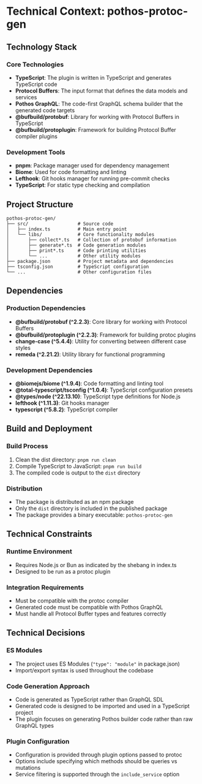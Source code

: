 # Technical Context: pothos-protoc-gen

## Technology Stack

### Core Technologies
- **TypeScript**: The plugin is written in TypeScript and generates TypeScript code
- **Protocol Buffers**: The input format that defines the data models and services
- **Pothos GraphQL**: The code-first GraphQL schema builder that the generated code targets
- **@bufbuild/protobuf**: Library for working with Protocol Buffers in TypeScript
- **@bufbuild/protoplugin**: Framework for building Protocol Buffer compiler plugins

### Development Tools
- **pnpm**: Package manager used for dependency management
- **Biome**: Used for code formatting and linting
- **Lefthook**: Git hooks manager for running pre-commit checks
- **TypeScript**: For static type checking and compilation

## Project Structure

```
pothos-protoc-gen/
├── src/                  # Source code
│   ├── index.ts          # Main entry point
│   └── libs/             # Core functionality modules
│       ├── collect*.ts   # Collection of protobuf information
│       ├── generate*.ts  # Code generation modules
│       ├── print*.ts     # Code printing utilities
│       └── ...           # Other utility modules
├── package.json          # Project metadata and dependencies
├── tsconfig.json         # TypeScript configuration
└── ...                   # Other configuration files
```

## Dependencies

### Production Dependencies
- **@bufbuild/protobuf (^2.2.3)**: Core library for working with Protocol Buffers
- **@bufbuild/protoplugin (^2.2.3)**: Framework for building protoc plugins
- **change-case (^5.4.4)**: Utility for converting between different case styles
- **remeda (^2.21.2)**: Utility library for functional programming

### Development Dependencies
- **@biomejs/biome (^1.9.4)**: Code formatting and linting tool
- **@total-typescript/tsconfig (^1.0.4)**: TypeScript configuration presets
- **@types/node (^22.13.10)**: TypeScript type definitions for Node.js
- **lefthook (^1.11.3)**: Git hooks manager
- **typescript (^5.8.2)**: TypeScript compiler

## Build and Deployment

### Build Process
1. Clean the dist directory: `pnpm run clean`
2. Compile TypeScript to JavaScript: `pnpm run build`
3. The compiled code is output to the `dist` directory

### Distribution
- The package is distributed as an npm package
- Only the `dist` directory is included in the published package
- The package provides a binary executable: `pothos-protoc-gen`

## Technical Constraints

### Runtime Environment
- Requires Node.js or Bun as indicated by the shebang in index.ts
- Designed to be run as a protoc plugin

### Integration Requirements
- Must be compatible with the protoc compiler
- Generated code must be compatible with Pothos GraphQL
- Must handle all Protocol Buffer types and features correctly

## Technical Decisions

### ES Modules
- The project uses ES Modules (`"type": "module"` in package.json)
- Import/export syntax is used throughout the codebase

### Code Generation Approach
- Code is generated as TypeScript rather than GraphQL SDL
- Generated code is designed to be imported and used in a TypeScript project
- The plugin focuses on generating Pothos builder code rather than raw GraphQL types

### Plugin Configuration
- Configuration is provided through plugin options passed to protoc
- Options include specifying which methods should be queries vs mutations
- Service filtering is supported through the `include_service` option
